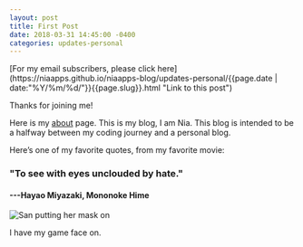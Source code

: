 ```yaml
---
layout: post
title: First Post
date: 2018-03-31 14:45:00 -0400
categories: updates-personal
---
```

<!-- Need to copy/paste to each post: -->
<div class="feed" markdown="1">
 [For my email subscribers, please click here](https://niaapps.github.io/niaapps-blog/updates-personal/{{page.date | date:"%Y/%m/%d/"}}{{page.slug}}.html "Link to this post")
</div>

Thanks for joining me!

Here is my <a href="https://niaapps.github.io/about.html" target="_blank" title="About Page">about</a> page.
This is my blog, I am Nia.
This blog is intended to be a halfway between my coding journey and a personal blog.

Here’s one of my favorite quotes, from my favorite movie:
### "To see with eyes unclouded by hate."
#### ---Hayao Miyazaki, Mononoke Hime

<div class="scale-img">

<img id="" src="https://media0.giphy.com/media/bCso2YhdHY6XK/giphy.gif" alt="San putting her mask on">

</div>

I have my game face on.